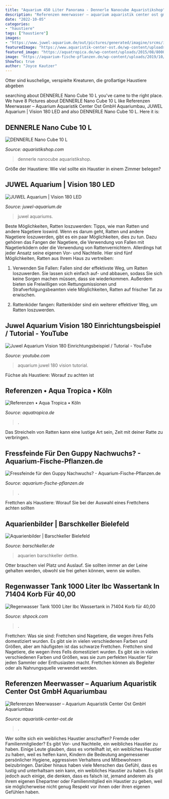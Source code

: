 ```yaml
---
title: "Aquarium 450 Liter Panorama - Dennerle Nanocube Aquaristikshop"
description: "Referenzen meerwasser – aquarium aquaristik center ost gmbh aquariumbau"
date: "2022-10-05"
categories:
- "haustiere"
tags: ["haustiere"]
images:
- "https://www.juwel-aquarium.de/out/pictures/generated/imagine/srcms/image/srcms/whole/fv_juwel_header_16_9_Vision.jpg"
featuredImage: "https://www.aquaristik-center-ost.de/wp-content/uploads/2014/11/IMG_200136.jpg"
featured_image: "https://aquatropica.de/wp-content/uploads/2015/08/8000-Liter-Meerwasser-1_1-600x577.jpg"
image: "https://aquarium-fische-pflanzen.de/wp-content/uploads/2019/10/endler-guppys-maennchen-im-aquarium.jpg"
ShowToc: true
author: "Joyce Kautzer"
---
```



Otter sind kuschelige, verspielte Kreaturen, die großartige Haustiere abgeben

	

		
searching about DENNERLE Nano Cube 10 L you've came to the right place. We have 8 Pictures about DENNERLE Nano Cube 10 L like Referenzen Meerwasser – Aquarium Aquaristik Center Ost GmbH Aquariumbau, JUWEL Aquarium | Vision 180 LED and also DENNERLE Nano Cube 10 L. Here it is:
		
    
## DENNERLE Nano Cube 10 L

<img loading=lazy src="https://www.aquaristikshop.com/o_pics_g_1/908000.jpg" onerror="this.onerror=null;this.src='https://tse4.mm.bing.net/th?id=OIP.Ytjwsoyp7kmHTOR3GT32awHaKJ&amp;pid=15.1';" alt="DENNERLE Nano Cube 10 L">

_Source: aquaristikshop.com_

>dennerle nanocube aquaristikshop. 

	

Größe der Haustiere: Wie viel sollte ein Haustier in einem Zimmer belegen?

    
## JUWEL Aquarium | Vision 180 LED

<img loading=lazy src="https://www.juwel-aquarium.de/out/pictures/generated/imagine/srcms/image/srcms/whole/fv_juwel_header_16_9_Vision.jpg" onerror="this.onerror=null;this.src='https://tse3.mm.bing.net/th?id=OIP.2oCkKmQVywTFufrEaO9D9QHaEK&amp;pid=15.1';" alt="JUWEL Aquarium | Vision 180 LED">

_Source: juwel-aquarium.de_

>juwel aquariums. 

	

Beste Möglichkeiten, Ratten loszuwerden: Tipps, wie man Ratten und andere Nagetiere loswird.
Wenn es darum geht, Ratten und andere Nagetiere loszuwerden, gibt es ein paar Möglichkeiten, dies zu tun. Dazu gehören das Fangen der Nagetiere, die Verwendung von Fallen mit Nagetierködern oder die Verwendung von Rattenvernichtern. Allerdings hat jeder Ansatz seine eigenen Vor- und Nachteile. Hier sind fünf Möglichkeiten, Ratten aus Ihrem Haus zu vertreiben:
1) Verwenden Sie Fallen: Fallen sind der effektivste Weg, um Ratten loszuwerden. Sie lassen sich einfach auf- und abbauen, sodass Sie sich keine Sorgen machen müssen, dass sie wiederkommen. Außerdem bieten sie Freiwilligen von Rettungsmissionen und Strafverfolgungsbeamten viele Möglichkeiten, Ratten auf frischer Tat zu erwischen.

2) Rattenköder fangen: Rattenköder sind ein weiterer effektiver Weg, um Ratten loszuwerden.

    
## Juwel Aquarium Vision 180 Einrichtungsbeispiel / Tutorial - YouTube

<img loading=lazy src="https://i.ytimg.com/vi/-sd7NzAEw-s/maxresdefault.jpg" onerror="this.onerror=null;this.src='https://tse4.mm.bing.net/th?id=OIP.lYCB6cStPq1uIat-jfT-pwHaEK&amp;pid=15.1';" alt="Juwel Aquarium Vision 180 Einrichtungsbeispiel / Tutorial - YouTube">

_Source: youtube.com_

>aquarium juwel 180 vision tutorial. 

	

Füchse als Haustiere: Worauf zu achten ist

    
## Referenzen • Aqua Tropica • Köln

<img loading=lazy src="https://aquatropica.de/wp-content/uploads/2015/08/8000-Liter-Meerwasser-1_1-600x577.jpg" onerror="this.onerror=null;this.src='https://tse1.mm.bing.net/th?id=OIP.0TrlVBHru0jp3yRnJil-fAHaHH&amp;pid=15.1';" alt="Referenzen • Aqua Tropica • Köln">

_Source: aquatropica.de_

>. 

	

Das Streicheln von Ratten kann eine lustige Art sein, Zeit mit deiner Ratte zu verbringen.

    
## Fressfeinde Für Den Guppy Nachwuchs? - Aquarium-Fische-Pflanzen.de

<img loading=lazy src="https://aquarium-fische-pflanzen.de/wp-content/uploads/2019/10/endler-guppys-maennchen-im-aquarium.jpg" onerror="this.onerror=null;this.src='https://tse4.mm.bing.net/th?id=OIP.eVgdYTAgtjeiD6KZWF1cvgHaE1&amp;pid=15.1';" alt="Fressfeinde für den Guppy Nachwuchs? - Aquarium-Fische-Pflanzen.de">

_Source: aquarium-fische-pflanzen.de_

>. 

	

Frettchen als Haustiere: Worauf Sie bei der Auswahl eines Frettchens achten sollten

    
## Aquarienbilder | Barschkeller Bielefeld

<img loading=lazy src="http://www.barschkeller.de/aquarien-bilder/aquarium-andre-03.jpg" onerror="this.onerror=null;this.src='https://tse3.mm.bing.net/th?id=OIP.C1ZekNddp0CsNsKWL6urwAHaE8&amp;pid=15.1';" alt="Aquarienbilder | Barschkeller Bielefeld">

_Source: barschkeller.de_

>aquarien barschkeller dettke. 

	

Otter brauchen viel Platz und Auslauf. Sie sollten immer an der Leine gehalten werden, obwohl sie frei gehen können, wenn sie wollen.

    
## Regenwasser Tank 1000 Liter Ibc Wassertank In 71404 Korb Für 40,00

<img loading=lazy src="https://webimg.secondhandapp.com/1.1/59384be87f66301058d71676" onerror="this.onerror=null;this.src='https://tse3.mm.bing.net/th?id=OIP.hBpsbXBueDBRHuockLaS9AHaEK&amp;pid=15.1';" alt="Regenwasser Tank 1000 Liter Ibc Wassertank in 71404 Korb für 40,00">

_Source: shpock.com_

>. 

	

Frettchen: Was sie sind: Frettchen sind Nagetiere, die wegen ihres Fells domestiziert wurden. Es gibt sie in vielen verschiedenen Farben und Größen, aber am häufigsten ist das schwarze Frettchen.
Frettchen sind Nagetiere, die wegen ihres Fells domestiziert wurden. Es gibt sie in vielen verschiedenen Farben und Größen, was sie zum perfekten Haustier für jeden Sammler oder Enthusiasten macht. Frettchen können als Begleiter oder als Nahrungsquelle verwendet werden.

    
## Referenzen Meerwasser – Aquarium Aquaristik Center Ost GmbH Aquariumbau

<img loading=lazy src="https://www.aquaristik-center-ost.de/wp-content/uploads/2014/11/IMG_200136.jpg" onerror="this.onerror=null;this.src='https://tse3.mm.bing.net/th?id=OIP.Gk0m5EOqjDj4hjX4r32u9QHaDI&amp;pid=15.1';" alt="Referenzen Meerwasser – Aquarium Aquaristik Center Ost GmbH Aquariumbau">

_Source: aquaristik-center-ost.de_

>. 

	

Wer sollte sich ein weibliches Haustier anschaffen? Fremde oder Familienmitglieder?
Es gibt Vor- und Nachteile, ein weibliches Haustier zu haben. Einige Leute glauben, dass es vorteilhaft ist, ein weibliches Haustier zu haben, weil es helfen kann, Kindern die Bedeutung angemessener persönlicher Hygiene, aggressiven Verhaltens und Mitbewohnern beizubringen. Darüber hinaus haben viele Menschen das Gefühl, dass es lustig und unterhaltsam sein kann, ein weibliches Haustier zu haben. Es gibt jedoch auch einige, die denken, dass es falsch ist, jemand anderem als ihrem eigenen Ehepartner oder Familienmitglied ein Haustier zu geben, weil sie möglicherweise nicht genug Respekt vor ihnen oder ihren eigenen Gefühlen haben.

